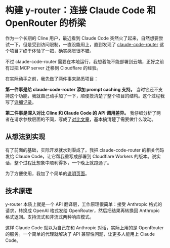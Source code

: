 # 构建 y-router：连接 Claude Code 和 OpenRouter 的桥梁

作为一个长期的 Cline 用户，最近看到 Claude Code 突然火了起来，自然想要尝试一下。但是受到访问限制，一直没能用上，直到发现了 [claude-code-router](https://egoist.dev/claude-code-free) 这个项目才终于体验了一把，确实感觉很不错。

不过 claude-code-router 需要在本地运行，我想着能不能部署到云端，正好之前有过把 MCP server 迁移到 Cloudflare 的经验。

在实际动手之前，我先做了两件事来熟悉项目：

**第一件事是给 claude-code-router 添加 prompt caching 支持。** 当时它还不支持这个功能，我就自己动手加了一下，顺便摸清楚了整个项目的结构。这个过程我写了[详细记录](https://luohy15.com/zhs/claude-code-prompt-caching/)。

**第二件事是深入对比 Cline 和 Claude Code 的 API 调用差异。** 我仔细分析了两者在请求参数层面的不同，写成了[对比文章](https://luohy15.com/zhs/compare-cline-and-claude-code/)，基本搞清楚了需要做什么改动。

## 从想法到实现

有了前面的基础，实际开发就水到渠成了。我把 claude-code-router 的相关代码发给 Claude Code，让它帮我重写成部署到 Cloudflare Workers 的版本。说实话，整个过程比想象中顺利得多，一个晚上就跑通了。

为了方便使用，我加了个简单的[说明页面](https://cc.yovy.app/)。

## 技术原理

y-router 本质上就是一个 API 翻译层，工作原理很简单：接受 Anthropic 格式的请求，转换成 OpenAI 格式发给 OpenRouter，然后把结果再转换回 Anthropic 格式返回。支持流式和非流式两种响应模式。

这样 Claude Code 就以为自己在和 Anthropic 对话，实际上用的是 OpenRouter 的服务。一个简单的代理就解决了 API 兼容性问题，让更多人能用上 Claude Code。